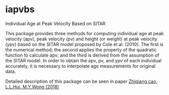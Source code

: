 # iapvbs
Individual Age at Peak Velocity Based on SITAR


This package provides three methods for computing individual age at peak velocity (apv), peak velocity (pv) and height
(or weight) at peak velocity (ypv) based on the SITAR model proposed by Cole et al. (2010).
The first is the numerical method; the second applies the property of the quadratic function to calculate apv; 
and the third is derived from the assumption of the SITAR model. In order to obtain the apv, pv, 
and ypv of each individual accurately, it is necessary to interpolate age measurements for original data.


Detailed description of this package can be seen in paper [Zhiqiang cao, L.L.Hui, M.Y.Wong (2018)](https://www.sciencedirect.com/science/article/pii/S0169260717313895)
 
